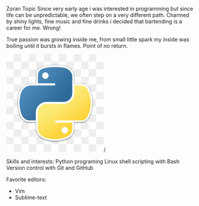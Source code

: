 Zoran Topic
Since very early age i was interested in programming but since life can be
unpredictable, we often step on a very different path. Charmed by shiny lights,
fine music and fine drinks i decided that bartending is a career for me. Wrong!

True passion was growing inside me, from small little spark my inside was
boiling until it bursts in flames. Point of no return.


![python-logo.jpeg](https://github.com/MorphZG/MorphZG/blob/main/assets/python-logo.jpeg?)/

Skills and interests:
Python programing
Linux shell scripting with Bash
Version control with Git and GitHub

Favorite editors:
- Vim
- Sublime-text



<!--- comment
languages: python, sql, javascript, golang
Knowledge of different linux distributions and protocols,
bash shell scripting, SSH, SFTP, PGP encryption
docker and cloud services like aws
--->

<!--- comment
Awesome GitHub Profile README
https://github.com/abhisheknaiidu/awesome-github-profile-readme
--->

